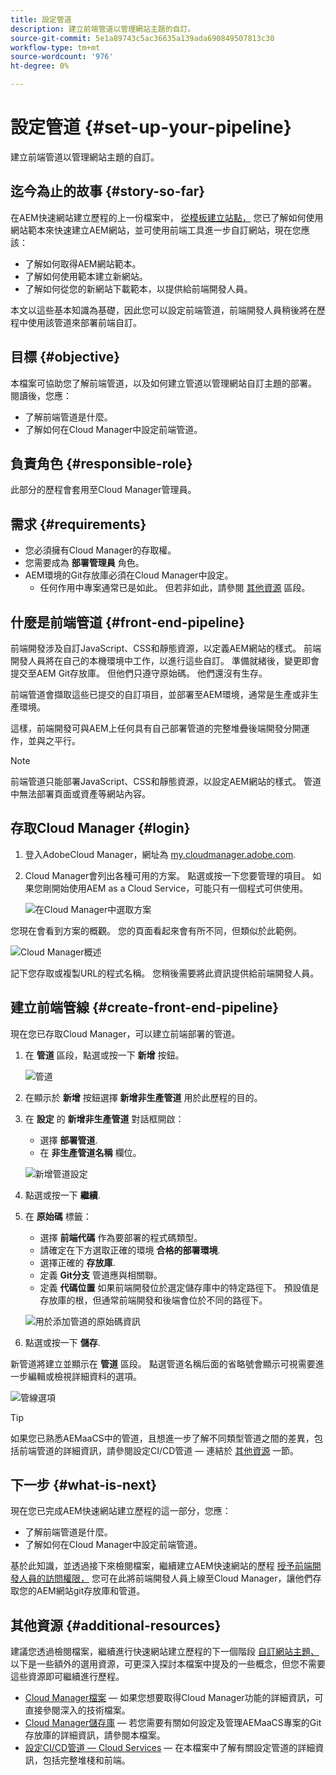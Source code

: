 ```yaml
---
title: 設定管道
description: 建立前端管道以管理網站主題的自訂。
source-git-commit: 5e1a89743c5ac36635a139ada690849507813c30
workflow-type: tm+mt
source-wordcount: '976'
ht-degree: 0%

---
```



# 設定管道 {#set-up-your-pipeline}

建立前端管道以管理網站主題的自訂。

## 迄今為止的故事 {#story-so-far}

在AEM快速網站建立歷程的上一份檔案中， [從模板建立站點，](create-site.md) 您已了解如何使用網站範本來快速建立AEM網站，並可使用前端工具進一步自訂網站，現在您應該：

* 了解如何取得AEM網站範本。
* 了解如何使用範本建立新網站。
* 了解如何從您的新網站下載範本，以提供給前端開發人員。

本文以這些基本知識為基礎，因此您可以設定前端管道，前端開發人員稍後將在歷程中使用該管道來部署前端自訂。

## 目標 {#objective}

本檔案可協助您了解前端管道，以及如何建立管道以管理網站自訂主題的部署。 閱讀後，您應：

* 了解前端管道是什麼。
* 了解如何在Cloud Manager中設定前端管道。

## 負責角色 {#responsible-role}

此部分的歷程會套用至Cloud Manager管理員。

## 需求 {#requirements}

* 您必須擁有Cloud Manager的存取權。
* 您需要成為 **部署管理員** 角色。
* AEM環境的Git存放庫必須在Cloud Manager中設定。
   * 任何作用中專案通常已是如此。 但若非如此，請參閱 [其他資源](#additional-resources) 區段。

## 什麼是前端管道 {#front-end-pipeline}

前端開發涉及自訂JavaScript、CSS和靜態資源，以定義AEM網站的樣式。 前端開發人員將在自己的本機環境中工作，以進行這些自訂。 準備就緒後，變更即會提交至AEM Git存放庫。 但他們只遵守原始碼。 他們還沒有生存。

前端管道會擷取這些已提交的自訂項目，並部署至AEM環境，通常是生產或非生產環境。

這樣，前端開發可與AEM上任何具有自己部署管道的完整堆疊後端開發分開運作，並與之平行。

>[!NOTE]
>
>前端管道只能部署JavaScript、CSS和靜態資源，以設定AEM網站的樣式。 管道中無法部署頁面或資產等網站內容。

## 存取Cloud Manager {#login}

1. 登入AdobeCloud Manager，網址為 [my.cloudmanager.adobe.com](https://my.cloudmanager.adobe.com/).

1. Cloud Manager會列出各種可用的方案。 點選或按一下您要管理的項目。 如果您剛開始使用AEM as a Cloud Service，可能只有一個程式可供使用。

   ![在Cloud Manager中選取方案](assets/cloud-manager-select-program.png)

您現在會看到方案的概觀。 您的頁面看起來會有所不同，但類似於此範例。

![Cloud Manager概述](assets/cloud-manager-overview.png)

記下您存取或複製URL的程式名稱。 您稍後需要將此資訊提供給前端開發人員。

## 建立前端管線 {#create-front-end-pipeline}

現在您已存取Cloud Manager，可以建立前端部署的管道。

1. 在 **管道** 區段，點選或按一下 **新增** 按鈕。

   ![管道](assets/pipelines-add.png)

1. 在顯示於 **新增** 按鈕選擇 **新增非生產管道** 用於此歷程的目的。

1. 在 **設定** 的 **新增非生產管道** 對話框開啟：
   * 選擇 **部署管道**.
   * 在 **非生產管道名稱** 欄位。

   ![新增管道設定](assets/add-pipeline-configuration.png)

1. 點選或按一下 **繼續**.

1. 在 **原始碼** 標籤：
   * 選擇 **前端代碼** 作為要部署的程式碼類型。
   * 請確定在下方選取正確的環境 **合格的部署環境**.
   * 選擇正確的 **存放庫**.
   * 定義 **Git分支** 管道應與相關聯。
   * 定義 **代碼位置** 如果前端開發位於選定儲存庫中的特定路徑下。 預設值是存放庫的根，但通常前端開發和後端會位於不同的路徑下。

   ![用於添加管道的原始碼資訊](assets/add-pipeline-source-code.png)

1. 點選或按一下 **儲存**.

新管道將建立並顯示在 **管道** 區段。 點選管道名稱后面的省略號會顯示可視需要進一步編輯或檢視詳細資料的選項。

![管線選項](assets/new-pipeline.png)

>[!TIP]
>
>如果您已熟悉AEMaaCS中的管道，且想進一步了解不同類型管道之間的差異，包括前端管道的詳細資訊，請參閱設定CI/CD管道 — 連結於 [其他資源](#additional-resources) 一節。

## 下一步 {#what-is-next}

現在您已完成AEM快速網站建立歷程的這一部分，您應：

* 了解前端管道是什麼。
* 了解如何在Cloud Manager中設定前端管道。

基於此知識，並透過接下來檢閱檔案，繼續建立AEM快速網站的歷程 [授予前端開發人員的訪問權限，](grant-access.md) 您可在此將前端開發人員上線至Cloud Manager，讓他們存取您的AEM網站git存放庫和管道。

## 其他資源 {#additional-resources}

建議您透過檢閱檔案，繼續進行快速網站建立歷程的下一個階段 [自訂網站主題、](customize-theme.md) 以下是一些額外的選用資源，可更深入探討本檔案中提及的一些概念，但您不需要這些資源即可繼續進行歷程。

* [Cloud Manager檔案](https://experienceleague.adobe.com/docs/experience-manager-cloud-service/onboarding/onboarding-concepts/cloud-manager-introduction.html)  — 如果您想要取得Cloud Manager功能的詳細資訊，可直接參閱深入的技術檔案。
* [Cloud Manager儲存庫](/help/implementing/cloud-manager/managing-code/cloud-manager-repositories.md)  — 若您需要有關如何設定及管理AEMaaCS專案的Git存放庫的詳細資訊，請參閱本檔案。
* [設定CI/CD管道 — Cloud Services](/help/implementing/cloud-manager/configuring-pipelines/introduction-ci-cd-pipelines.md)  — 在本檔案中了解有關設定管道的詳細資訊，包括完整堆棧和前端。